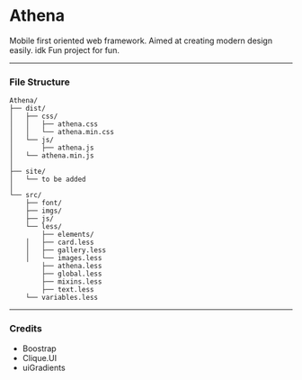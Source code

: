 # Athena
Mobile first oriented web framework. Aimed at creating modern design easily. idk
Fun project for fun.

---

### File Structure

```text
Athena/
├── dist/
│   ├── css/
│   │   ├── athena.css
│   │	└── athena.min.css
│   └── js/
│       ├── athena.js
│	└── athena.min.js
│
├── site/
│   └── to be added
│
└── src/
    ├── font/
    ├── imgs/
    ├── js/
	└── less/
        ├── elements/
	│   ├── card.less
	│   ├── gallery.less
 	│   └── images.less
        ├── athena.less
        ├── global.less
        ├── mixins.less
        ├── text.less
 	└── variables.less
```
---

### Credits
* Boostrap
* Clique.UI
* uiGradients
